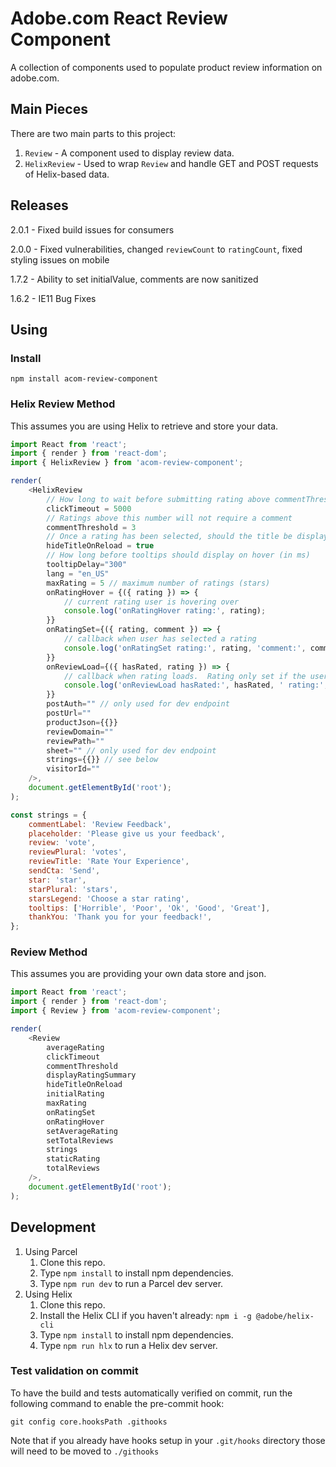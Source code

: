 # Adobe.com React Review Component
A collection of components used to populate product review information on adobe.com.

## Main Pieces
There are two main parts to this project:

1. `Review` - A component used to display review data.
2. `HelixReview` - Used to wrap `Review` and handle GET and POST requests of Helix-based data.

## Releases
2.0.1 - Fixed build issues for consumers

2.0.0 - Fixed vulnerabilities, changed `reviewCount` to `ratingCount`, fixed styling issues on mobile

1.7.2 - Ability to set initialValue, comments are now sanitized

1.6.2 - IE11 Bug Fixes


## Using
### Install
`npm install acom-review-component`

### Helix Review Method
This assumes you are using Helix to retrieve and store your data.

``` js
import React from 'react';
import { render } from 'react-dom';
import { HelixReview } from 'acom-review-component';

render(
    <HelixReview
        // How long to wait before submitting rating above commentThreshold (in ms)
        clickTimeout = 5000
        // Ratings above this number will not require a comment
        commentThreshold = 3
        // Once a rating has been selected, should the title be displayed on reload
        hideTitleOnReload = true
        // How long before tooltips should display on hover (in ms)
        tooltipDelay="300"
        lang = "en_US"
        maxRating = 5 // maximum number of ratings (stars)
        onRatingHover = {({ rating }) => {
            // current rating user is hovering over
            console.log('onRatingHover rating:', rating);
        }}
        onRatingSet={({ rating, comment }) => {
            // callback when user has selected a rating
            console.log('onRatingSet rating:', rating, 'comment:', comment);
        }}
        onReviewLoad={({ hasRated, rating }) => {
            // callback when rating loads.  Rating only set if the user has already selected a rating
            console.log('onReviewLoad hasRated:', hasRated, ' rating:', rating);
        }}
        postAuth="" // only used for dev endpoint
        postUrl=""
        productJson={{}}
        reviewDomain=""
        reviewPath=""
        sheet="" // only used for dev endpoint
        strings={{}} // see below
        visitorId=""
    />,
    document.getElementById('root');
);

const strings = {
    commentLabel: 'Review Feedback',
    placeholder: 'Please give us your feedback',
    review: 'vote',
    reviewPlural: 'votes',
    reviewTitle: 'Rate Your Experience',
    sendCta: 'Send',
    star: 'star',
    starPlural: 'stars',
    starsLegend: 'Choose a star rating',
    tooltips: ['Horrible', 'Poor', 'Ok', 'Good', 'Great'],
    thankYou: 'Thank you for your feedback!',
};
```

### Review Method
This assumes you are providing your own data store and json.

``` js
import React from 'react';
import { render } from 'react-dom';
import { Review } from 'acom-review-component';

render(
    <Review
        averageRating
        clickTimeout
        commentThreshold
        displayRatingSummary
        hideTitleOnReload
        initialRating
        maxRating
        onRatingSet
        onRatingHover
        setAverageRating
        setTotalReviews
        strings
        staticRating
        totalReviews
    />,
    document.getElementById('root');
);
```

## Development
1. Using Parcel
   1. Clone this repo.
   2. Type `npm install` to install npm dependencies.
   3. Type `npm run dev` to run a Parcel dev server.
2. Using Helix
   1. Clone this repo.
   2. Install the Helix CLI if you haven't already: `npm i -g @adobe/helix-cli`
   2. Type `npm install` to install npm dependencies.
   3. Type `npm run hlx` to run a Helix dev server.

### Test validation on commit

To have the build and tests automatically verified on commit, run the following command to enable the pre-commit hook:

`git config core.hooksPath .githooks`

Note that if you already have hooks setup in your `.git/hooks` directory those will need to be moved to `./githooks`
